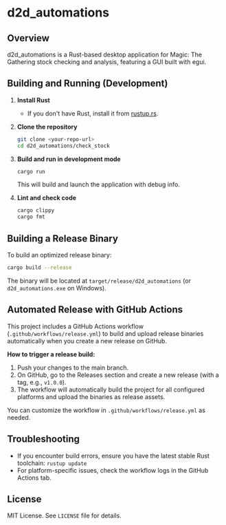 # d2d_automations

## Overview

d2d_automations is a Rust-based desktop application for Magic: The Gathering stock checking and analysis, featuring a GUI built with egui.

## Building and Running (Development)

1. **Install Rust**
   - If you don't have Rust, install it from [rustup.rs](https://rustup.rs/).

2. **Clone the repository**
   ```sh
   git clone <your-repo-url>
   cd d2d_automations/check_stock
   ```

3. **Build and run in development mode**
   ```sh
   cargo run
   ```
   This will build and launch the application with debug info.

4. **Lint and check code**
   ```sh
   cargo clippy
   cargo fmt
   ```

## Building a Release Binary

To build an optimized release binary:

```sh
cargo build --release
```
The binary will be located at `target/release/d2d_automations` (or `d2d_automations.exe` on Windows).

## Automated Release with GitHub Actions

This project includes a GitHub Actions workflow (`.github/workflows/release.yml`) to build and upload release binaries automatically when you create a new release on GitHub.

**How to trigger a release build:**
1. Push your changes to the main branch.
2. On GitHub, go to the Releases section and create a new release (with a tag, e.g., `v1.0.0`).
3. The workflow will automatically build the project for all configured platforms and upload the binaries as release assets.

You can customize the workflow in `.github/workflows/release.yml` as needed.

## Troubleshooting

- If you encounter build errors, ensure you have the latest stable Rust toolchain: `rustup update`
- For platform-specific issues, check the workflow logs in the GitHub Actions tab.

## License

MIT License. See `LICENSE` file for details.